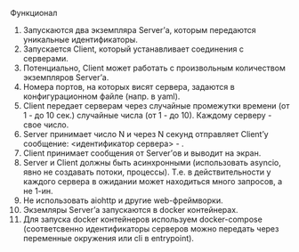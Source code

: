 Функционал
1. Запускаются два экземпляра Server’а, которым передаются уникальные
идентификаторы.
2. Запускается Client, который устанавливает соединения с серверами.
3. Потенциально, Client может работать с произвольным количеством экземпляров
Server’а.
4. Номера портов, на которых висят сервера, задаются в конфигурационном файле
(напр. в yaml).
5. Client передает серверам через случайные промежутки времени (от 1 - до 10 сек.)
случайные числа (от 1 - до 10). Каждому серверу - свое число.
6. Server принимает число N и через N секунд отправляет Client’у сообщение:
<идентификатор сервера> - <N>.
7. Client принимает сообщения от Server’ов и выводит на экран.
8. Server и Client должны быть асинхронными (использовать asyncio, явно не создавать
потоки, процессы). Т.е. в действительности у каждого сервера в ожидании может
находиться много запросов, а не 1-ин.
9. Не использовать aiohttp и другие web-фреймворки.
10. Экземляры Server’а запускаются в docker контейнерах.
11. Для запуска docker контейнеров используем docker-compose (соответсвенно
идентификаторы серверов можно передать через переменные окружения или cli в
entrypoint).